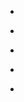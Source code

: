 
- [](/2013/12/415083643925561344/)

- [](/2013/11/399186615546806273/)

- [](/2012/05/198685975570952192/)

- [](/2012/05/j65se-osfgm/)

- [](/2012/05/197334516849848320/)
